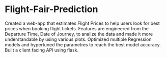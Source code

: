 # Flight-Fair-Prediction
Created a web-app that estimates Flight Prices to help users look for best prices when booking flight tickets.
Features are engineered from the Departure Time, Date of Journey, to analize the data and made it more understandable by using various plots.
Optimized multiple Regression models and hypertuned the parametres to reach the best model accuracy.
Built a client facing API using flask. 
